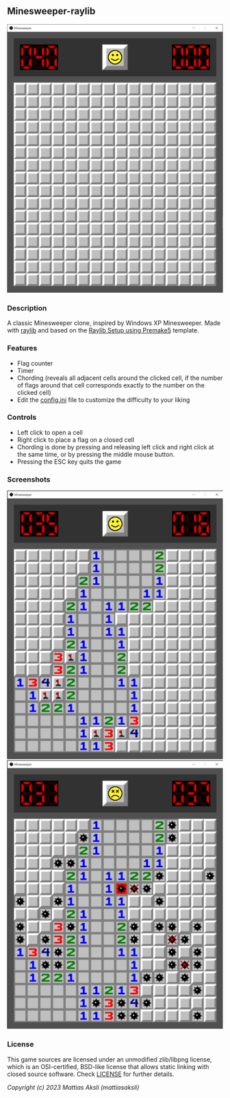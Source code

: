 
## Minesweeper-raylib

![Minesweeper-Raylib](screenshots/minesweeper1.png "Minesweeper-raylib")

### Description

A classic Minesweeper clone, inspired by Windows XP Minesweeper. Made with [raylib](https://www.raylib.com/) and based on the [Raylib Setup using Premake5](https://github.com/raylib-extras/game-premake) template.

### Features

 - Flag counter
 - Timer
 - Chording (reveals all adjacent cells around the clicked cell, if the number of flags around that cell corresponds exactly to the number on the clicked cell)
 - Edit the [config.ini](config.ini) file to customize the difficulty to your liking

### Controls

 - Left click to open a cell
 - Right click to place a flag on a closed cell
 - Chording is done by pressing and releasing left click and right click at the same time, or by pressing the middle mouse button.
 - Pressing the ESC key quits the game

### Screenshots

![Minesweeper-Raylib](screenshots/minesweeper2.png "Game in progress")
![Minesweeper-Raylib](screenshots/minesweeper3.png "Game lost")

### License

This game sources are licensed under an unmodified zlib/libpng license, which is an OSI-certified, BSD-like license that allows static linking with closed source software. Check [LICENSE](LICENSE) for further details.

*Copyright (c) 2023 Mattias Aksli (mattiasaksli)*

